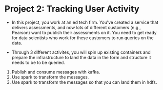 # Project 2: Tracking User Activity
- In this project, you work at an ed tech firm. You've created a service that delivers assessments, and now lots of different customers (e.g., Pearson) want to publish their assessments on it. You need to get ready for data scientists who work for these customers to run queries on the data.

- Through 3 different activites, you will spin up existing containers and prepare the infrastructure to land the data in the form and structure it needs to be to be queried.

1) Publish and consume messages with kafka.
2) Use spark to transform the messages.
3) Use spark to transform the messages so that you can land them in hdfs.
